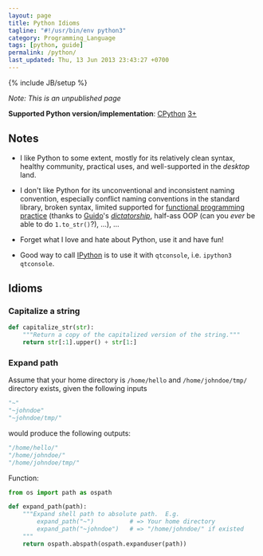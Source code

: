 ```yaml
---
layout: page
title: Python Idioms
tagline: "#!/usr/bin/env python3"
category: Programming_Language
tags: [python, guide]
permalink: /python/
last_updated: Thu, 13 Jun 2013 23:43:27 +0700
---
```

{% include JB/setup %}

*Note: This is an unpublished page*

**Supported Python version/implementation**: [CPython](http://en.wikipedia.org/wiki/Cpython) [3+](http://en.wikipedia.org/wiki/Py3k#Version_3.0)

## Notes

* I like Python to some extent, mostly for its relatively clean syntax, healthy community, practical uses, and well-supported in the *desktop* land.

* I don't like Python for its unconventional and inconsistent naming convention, especially conflict naming conventions in the standard library, broken syntax, limited supported for [functional programming practice](http://stackoverflow.com/questions/1017621/why-isnt-python-very-good-for-functional-programming) (thanks to [Guido](http://www.artima.com/weblogs/viewpost.jsp?thread=98196)'s [*dictatorship*](http://en.wikipedia.org/wiki/Benevolent_Dictator_For_Life), half-ass OOP (can you *ever* be able to do `1.to_str()`?), ...), ...

* Forget what I love and hate about Python, use it and have fun!

* Good way to call [IPython](http://ipython.org/) is to use it with `qtconsole`, i.e. `ipython3 qtconsole`.

## Idioms

### Capitalize a string

```python
def capitalize_str(str):
    """Return a copy of the capitalized version of the string."""
    return str[:1].upper() + str[1:]
```

### Expand path

Assume that your home directory is `/home/hello` and `/home/johndoe/tmp/` directory exists, given the following inputs

```python
"~"
"~johndoe"
"~johndoe/tmp/"
```

would produce the following outputs:

```python
"/home/hello/"
"/home/johndoe/"
"/home/johndoe/tmp/"
```

Function:

```python
from os import path as ospath

def expand_path(path):
    """Expand shell path to absolute path.  E.g.
        expand_path("~")          # => Your home directory
        expand_path("~johndoe")   # => "/home/johndoe/" if existed
    """
    return ospath.abspath(ospath.expanduser(path))
```
